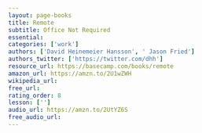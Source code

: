 ```yaml
---
layout: page-books
title: Remote
subtitle: Office Not Required
essential: 
categories: ['work']
authors: ['David Heinemeier Hansson', ' Jason Fried']
authors_twitter: ['https://twitter.com/dhh']
resource_url: https://basecamp.com/books/remote
amazon_url: https://amzn.to/2U1wZWH
wikipedia_url: 
free_url: 
rating_order: 8
lesson: ['']
audio_url: https://amzn.to/2UtYZ6S
free_audio_url: 
---
```

